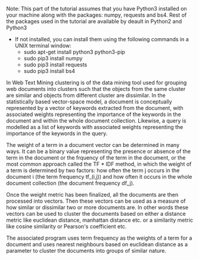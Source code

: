 Note: This part of the tutorial assumes that you have Python3 installed on your machine along with the packages: numpy, requests and bs4. Rest of the packages used in the tutorial are available by deault in Python2 and Python3

* If not installed, you can install them using the following commands in a UNIX terminal window:
	+ sudo apt-get install python3 python3-pip
	+ sudo pip3 install numpy
	+ sudo pip3 install requests
	+ sudo pip3 install bs4

In Web Text Mining clustering is of the data mining tool used for grouping web documents into clusters such that the objects from the same cluster are similar and objects from different cluster are dissimilar. In the statistically based vector-space model, a document is conceptually represented by a vector of keywords extracted from the document, with associated weights representing the importance of the keywords in the document and within the whole document collection. Likewise, a query is modelled as
a list of keywords with associated weights representing the importance of the keywords in the query. 

The weight of a term in a document vector can be determined in many ways. It can be a binary value representing the presence or absence of the term in the document or the frquency of the term in the document, or the most common approach called the TF * IDF method, in which the weight of a term is determined by two factors: how often the term j occurs in the document i (the term frequency tf_(i,j)) and how often it occurs in the whole document collection (the document frequency df_j).

Once the weight metric has been finalized, all the documents are then processed into vectors. Then these vectors can be used as a measure of how similar or dissimilar two or more documents are. In other words these vectors can be used to cluster the documents based on either a distance metric like euclidean distance, manhattan distance etc. or a similarity metric like cosine similarity or Pearson's coefficient etc. 

The associated program uses term frequency as the weights of a term for a document and uses nearest neighbours based on euclidean distance as a parameter to cluster the documents into groups of similar nature.